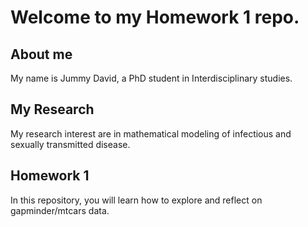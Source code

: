 # Welcome to my Homework 1 repo.

## About me
My name is Jummy David, a PhD student in Interdisciplinary studies. 

## My Research
  My research interest are in mathematical modeling of infectious and sexually transmitted disease. 

## Homework 1

In this repository, you will learn how to explore and reflect on gapminder/mtcars data.
